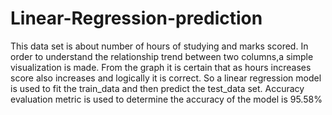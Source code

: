 # Linear-Regression-prediction
This data set is about number of hours of studying and marks scored.
In order to understand the relationship trend between two columns,a simple visualization is made.
From the graph it is certain that as hours increases score also increases and logically it is correct.
So a linear regression model is used to fit the train_data and then predict the test_data set.
Accuracy evaluation metric is used to determine the accuracy of the model is 95.58%
